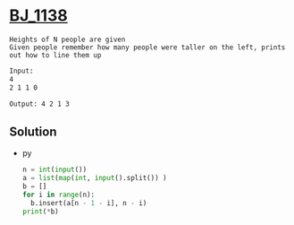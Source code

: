 # [BJ_1138](https://acmicpc.net/problem/1138)

```en
Heights of N people are given
Given people remember how many people were taller on the left, prints out how to line them up
```

```txt
Input:
4
2 1 1 0

Output: 4 2 1 3
```

## Solution

* py

  ```py
  n = int(input())
  a = list(map(int, input().split()) )
  b = []
  for i in range(n):
    b.insert(a[n - 1 - i], n - i)
  print(*b)
  ```
